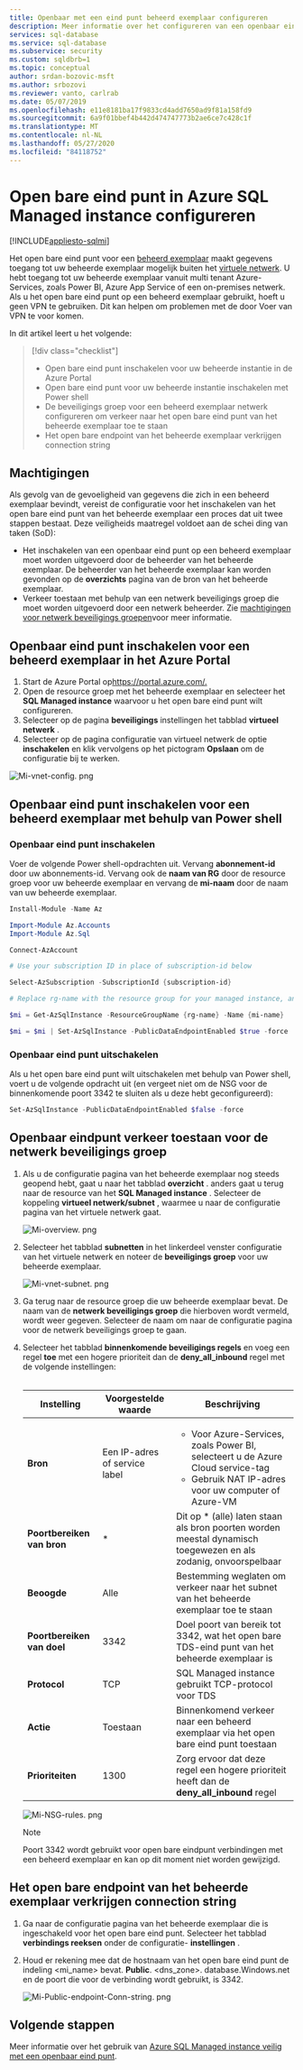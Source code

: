 ```yaml
---
title: Openbaar met een eind punt beheerd exemplaar configureren
description: Meer informatie over het configureren van een openbaar eind punt voor Azure SQL Managed instance
services: sql-database
ms.service: sql-database
ms.subservice: security
ms.custom: sqldbrb=1
ms.topic: conceptual
author: srdan-bozovic-msft
ms.author: srbozovi
ms.reviewer: vanto, carlrab
ms.date: 05/07/2019
ms.openlocfilehash: e11e8181ba17f9833cd4add7650ad9f81a158fd9
ms.sourcegitcommit: 6a9f01bbef4b442d474747773b2ae6ce7c428c1f
ms.translationtype: MT
ms.contentlocale: nl-NL
ms.lasthandoff: 05/27/2020
ms.locfileid: "84118752"
---
```

# <a name="configure-public-endpoint-in-azure-sql-managed-instance"></a>Open bare eind punt in Azure SQL Managed instance configureren
[!INCLUDE[appliesto-sqlmi](../includes/appliesto-sqlmi.md)]

Het open bare eind punt voor een [beheerd exemplaar](https://docs.microsoft.com/azure/sql-database/sql-database-managed-instance-index) maakt gegevens toegang tot uw beheerde exemplaar mogelijk buiten het [virtuele netwerk](../../virtual-network/virtual-networks-overview.md). U hebt toegang tot uw beheerde exemplaar vanuit multi tenant Azure-Services, zoals Power BI, Azure App Service of een on-premises netwerk. Als u het open bare eind punt op een beheerd exemplaar gebruikt, hoeft u geen VPN te gebruiken. Dit kan helpen om problemen met de door Voer van VPN te voor komen.

In dit artikel leert u het volgende:

> [!div class="checklist"]
>
> - Open bare eind punt inschakelen voor uw beheerde instantie in de Azure Portal
> - Open bare eind punt voor uw beheerde instantie inschakelen met Power shell
> - De beveiligings groep voor een beheerd exemplaar netwerk configureren om verkeer naar het open bare eind punt van het beheerde exemplaar toe te staan
> - Het open bare endpoint van het beheerde exemplaar verkrijgen connection string

## <a name="permissions"></a>Machtigingen

Als gevolg van de gevoeligheid van gegevens die zich in een beheerd exemplaar bevindt, vereist de configuratie voor het inschakelen van het open bare eind punt van het beheerde exemplaar een proces dat uit twee stappen bestaat. Deze veiligheids maatregel voldoet aan de schei ding van taken (SoD):

- Het inschakelen van een openbaar eind punt op een beheerd exemplaar moet worden uitgevoerd door de beheerder van het beheerde exemplaar. De beheerder van het beheerde exemplaar kan worden gevonden op de **overzichts** pagina van de bron van het beheerde exemplaar.
- Verkeer toestaan met behulp van een netwerk beveiligings groep die moet worden uitgevoerd door een netwerk beheerder. Zie [machtigingen voor netwerk beveiligings groepen](../../virtual-network/manage-network-security-group.md#permissions)voor meer informatie.

## <a name="enabling-public-endpoint-for-a-managed-instance-in-the-azure-portal"></a>Openbaar eind punt inschakelen voor een beheerd exemplaar in het Azure Portal

1. Start de Azure Portal op<https://portal.azure.com/.>
1. Open de resource groep met het beheerde exemplaar en selecteer het **SQL Managed instance** waarvoor u het open bare eind punt wilt configureren.
1. Selecteer op de pagina **beveiligings** instellingen het tabblad **virtueel netwerk** .
1. Selecteer op de pagina configuratie van virtueel netwerk de optie **inschakelen** en klik vervolgens op het pictogram **Opslaan** om de configuratie bij te werken.

![Mi-vnet-config. png](./media/public-endpoint-configure/mi-vnet-config.png)

## <a name="enabling-public-endpoint-for-a-managed-instance-using-powershell"></a>Openbaar eind punt inschakelen voor een beheerd exemplaar met behulp van Power shell

### <a name="enable-public-endpoint"></a>Openbaar eind punt inschakelen

Voer de volgende Power shell-opdrachten uit. Vervang **abonnement-id** door uw abonnements-id. Vervang ook de **naam van RG** door de resource groep voor uw beheerde exemplaar en vervang de **mi-naam** door de naam van uw beheerde exemplaar.

```powershell
Install-Module -Name Az

Import-Module Az.Accounts
Import-Module Az.Sql

Connect-AzAccount

# Use your subscription ID in place of subscription-id below

Select-AzSubscription -SubscriptionId {subscription-id}

# Replace rg-name with the resource group for your managed instance, and replace mi-name with the name of your managed instance

$mi = Get-AzSqlInstance -ResourceGroupName {rg-name} -Name {mi-name}

$mi = $mi | Set-AzSqlInstance -PublicDataEndpointEnabled $true -force
```

### <a name="disable-public-endpoint"></a>Openbaar eind punt uitschakelen

Als u het open bare eind punt wilt uitschakelen met behulp van Power shell, voert u de volgende opdracht uit (en vergeet niet om de NSG voor de binnenkomende poort 3342 te sluiten als u deze hebt geconfigureerd):

```powershell
Set-AzSqlInstance -PublicDataEndpointEnabled $false -force
```

## <a name="allow-public-endpoint-traffic-on-the-network-security-group"></a>Openbaar eindpunt verkeer toestaan voor de netwerk beveiligings groep

1. Als u de configuratie pagina van het beheerde exemplaar nog steeds geopend hebt, gaat u naar het tabblad **overzicht** . anders gaat u terug naar de resource van het **SQL Managed instance** . Selecteer de koppeling **virtueel netwerk/subnet** , waarmee u naar de configuratie pagina van het virtuele netwerk gaat.

    ![Mi-overview. png](./media/public-endpoint-configure/mi-overview.png)

1. Selecteer het tabblad **subnetten** in het linkerdeel venster configuratie van het virtuele netwerk en noteer de **beveiligings groep** voor uw beheerde exemplaar.

    ![Mi-vnet-subnet. png](./media/public-endpoint-configure/mi-vnet-subnet.png)

1. Ga terug naar de resource groep die uw beheerde exemplaar bevat. De naam van de **netwerk beveiligings groep** die hierboven wordt vermeld, wordt weer gegeven. Selecteer de naam om naar de configuratie pagina voor de netwerk beveiligings groep te gaan.

1. Selecteer het tabblad **binnenkomende beveiligings regels** en voeg een regel **toe** met een hogere prioriteit dan de **deny_all_inbound** regel met de volgende instellingen: </br> </br>

    |Instelling  |Voorgestelde waarde  |Beschrijving  |
    |---------|---------|---------|
    |**Bron**     |Een IP-adres of service label         |<ul><li>Voor Azure-Services, zoals Power BI, selecteert u de Azure Cloud service-tag</li> <li>Gebruik NAT IP-adres voor uw computer of Azure-VM</li></ul> |
    |**Poortbereiken van bron**     |* |Dit op * (alle) laten staan als bron poorten worden meestal dynamisch toegewezen en als zodanig, onvoorspelbaar |
    |**Beoogde**     |Alle         |Bestemming weglaten om verkeer naar het subnet van het beheerde exemplaar toe te staan |
    |**Poortbereiken van doel**     |3342         |Doel poort van bereik tot 3342, wat het open bare TDS-eind punt van het beheerde exemplaar is |
    |**Protocol**     |TCP         |SQL Managed instance gebruikt TCP-protocol voor TDS |
    |**Actie**     |Toestaan         |Binnenkomend verkeer naar een beheerd exemplaar via het open bare eind punt toestaan |
    |**Prioriteiten**     |1300         |Zorg ervoor dat deze regel een hogere prioriteit heeft dan de **deny_all_inbound** regel |

    ![Mi-NSG-rules. png](./media/public-endpoint-configure/mi-nsg-rules.png)

    > [!NOTE]
    > Poort 3342 wordt gebruikt voor open bare eindpunt verbindingen met een beheerd exemplaar en kan op dit moment niet worden gewijzigd.

## <a name="obtaining-the-managed-instance-public-endpoint-connection-string"></a>Het open bare endpoint van het beheerde exemplaar verkrijgen connection string

1. Ga naar de configuratie pagina van het beheerde exemplaar die is ingeschakeld voor het open bare eind punt. Selecteer het tabblad **verbindings reeksen** onder de configuratie- **instellingen** .
1. Houd er rekening mee dat de hostnaam van het open bare eind punt de indeling <mi_name> bevat. **Public**. <dns_zone>. database.Windows.net en de poort die voor de verbinding wordt gebruikt, is 3342.

    ![Mi-Public-endpoint-Conn-string. png](./media/public-endpoint-configure/mi-public-endpoint-conn-string.png)

## <a name="next-steps"></a>Volgende stappen

Meer informatie over het gebruik van [Azure SQL Managed instance veilig met een openbaar eind punt](public-endpoint-overview.md).
